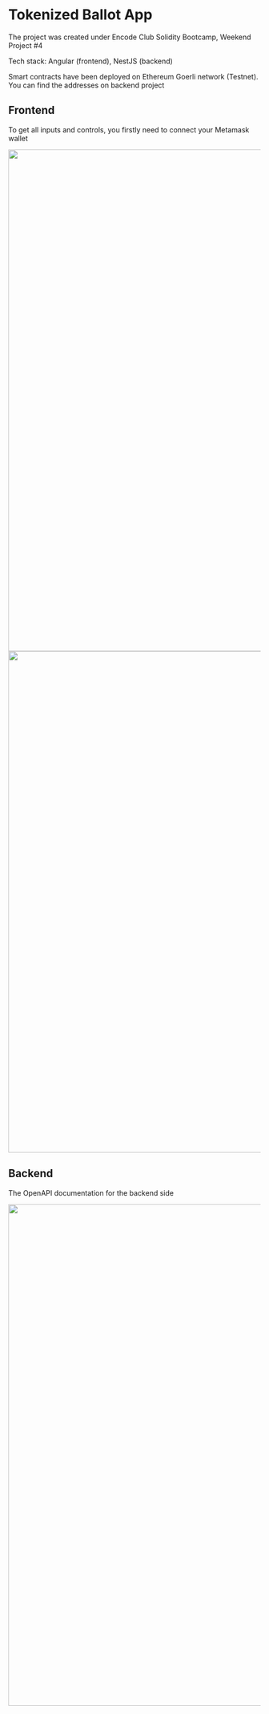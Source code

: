 # Tokenized Ballot App
<p>The project was created under Encode Club Solidity Bootcamp, Weekend Project #4</p>
<p>Tech stack: Angular (frontend), NestJS (backend)</p>
<p>Smart contracts have been deployed on Ethereum Goerli network (Testnet). You can find the addresses on backend project</p>

## Frontend
<p>To get all inputs and controls, you firstly need to connect your Metamask wallet</p>
<img width="1000" src="https://user-images.githubusercontent.com/39896828/224525642-95e07ea9-08cb-41de-8f32-60a8d68dae62.png">
<img width="1000" src="https://user-images.githubusercontent.com/39896828/224525656-65fbe261-6ca7-49c9-9063-37e2258c8056.png">


## Backend
<p>The OpenAPI documentation for the backend side</p>
<img width="1000" src="https://user-images.githubusercontent.com/39896828/224525737-8ba16e2b-783a-4607-8af7-a80687f189b5.png">

